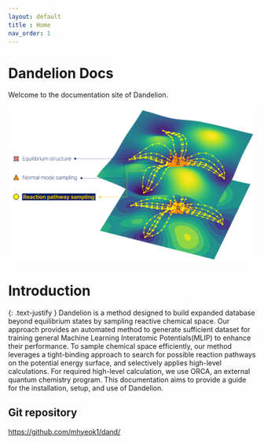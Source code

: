 ```yaml
---
layout: default
title : Home
nav_order: 1
---
```



# Dandelion Docs
Welcome to the documentation site of Dandelion.
<div align="center">
  <img src="docs/img/front.png" alt="Dandelion" width="700">
</div>

# Introduction

{: .text-justify }
Dandelion is a method designed to build expanded database beyond equilibrium states by sampling reactive chemical space. Our approach provides an automated method to generate
sufficient dataset for training general Machine Learning Interatomic Potentials(MLIP) to enhance their performance. To sample chemical space efficiently, our method leverages a tight-binding approach to search for possible reaction pathways on the potential energy surface, and selectively applies high-level calculations. For required high-level calculation, we use ORCA, an external quantum chemistry program. This documentation aims to provide a guide for the installation, setup, and use of Dandelion.

## Git repository
<https://github.com/mhyeok1/dand/>
